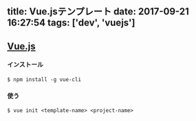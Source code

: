 title: Vue.jsテンプレート
date: 2017-09-21 16:27:54
tags: ['dev', 'vuejs']
---
## [Vue.js](https://vuejs.org/)

#### インストール
```
$ npm install -g vue-cli
```

#### 使う
```
$ vue init <template-name> <project-name>
```
